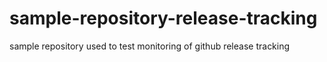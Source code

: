 # sample-repository-release-tracking
sample repository used to test monitoring of github release tracking
